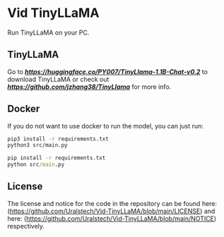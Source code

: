 # Vid TinyLLaMA
Run TinyLLaMA on your PC.

## TinyLLaMA
Go to ***<https://huggingface.co/PY007/TinyLlama-1.1B-Chat-v0.2>*** to download TinyLLaMA or check out ***<https://github.com/jzhang38/TinyLlama>*** for more info.

## Docker
If you do not want to use docker to run the model, you can just run:
```bash
pip3 install -r requirements.txt
python3 src/main.py
```

```cmd
pip install -r requirements.txt
python src/main.py
```

## License
The license and notice for the code in the repository can be found here: (https://github.com/Uralstech/Vid-TinyLLaMA/blob/main/LICENSE) and here: (https://github.com/Uralstech/Vid-TinyLLaMA/blob/main/NOTICE) respectively.